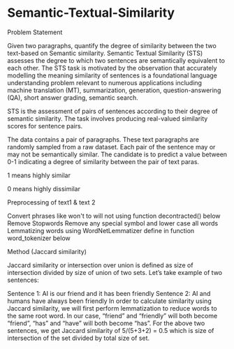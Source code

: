 # Semantic-Textual-Similarity

Problem Statement

Given two paragraphs, quantify the degree of similarity between the two text-based on Semantic similarity. Semantic Textual Similarity (STS) assesses the degree to which two sentences are semantically equivalent to each other. The STS task is motivated by the observation that accurately modelling the meaning similarity of sentences is a foundational language understanding problem relevant to numerous applications including machine translation (MT), summarization, generation, question-answering (QA), short answer grading, semantic search.

STS is the assessment of pairs of sentences according to their degree of semantic similarity. The task involves producing real-valued similarity scores for sentence pairs.

The data contains a pair of paragraphs. These text paragraphs are randomly sampled from a raw dataset. Each pair of the sentence may or may not be semantically similar. The candidate is to predict a value between 0-1 indicating a degree of similarity between the pair of text paras.

1 means highly similar

0 means highly dissimilar


Preprocessing of text1 & text 2

Convert phrases like won't to will not using function decontracted() below
Remove Stopwords
Remove any special symbol and lower case all words
Lemmatizing words using WordNetLemmatizer define in function word_tokenizer below


 Method (Jaccard similarity)

Jaccard similarity or intersection over union is defined as size of intersection divided by size of union of two sets. Let’s take example of two sentences:

Sentence 1: AI is our friend and it has been friendly
Sentence 2: AI and humans have always been friendly
In order to calculate similarity using Jaccard similarity, we will first perform lemmatization to reduce words to the same root word. In our case, “friend” and “friendly” will both become “friend”, “has” and “have” will both become “has”. For the above two sentences,
we get Jaccard similarity of 5/(5+3+2) = 0.5 which is size of intersection of the set divided by total size of set.


